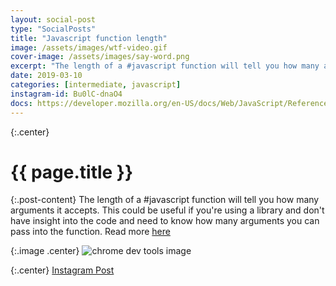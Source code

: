 ```yaml
---
layout: social-post
type: "SocialPosts"
title: "Javascript function length"
image: /assets/images/wtf-video.gif
cover-image: /assets/images/say-word.png
excerpt: "The length of a #javascript function will tell you how many arguments it accepts"
date: 2019-03-10
categories: [intermediate, javascript]
instagram-id: Bu0lC-dnaO4
docs: https://developer.mozilla.org/en-US/docs/Web/JavaScript/Reference/Global_Objects/Function/length
---
```

{:.center}
# {{ page.title }}


{:.post-content}
The length of a #javascript function will tell you how many arguments it accepts. This
could be useful if you're using a library and don't have insight into the code and need
to know how many arguments you can pass into the function.
Read more <a href="{{page.docs}}" target="_blank">here</a>

{:.image .center}
![chrome dev tools image]({{page.image}})

{:.center}
<a class="insta-link" href="https://www.instagram.com/p/{{page.instagram-id}}" target="_blank">Instagram Post</a>
